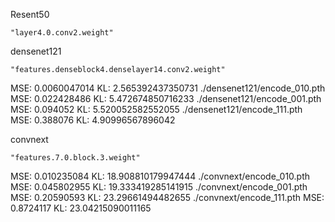 Resent50

```
"layer4.0.conv2.weight"
```





densenet121

```
"features.denseblock4.denselayer14.conv2.weight"
```

MSE:  0.0060047014
KL:  2.565392437350731
./densenet121/encode_010.pth
MSE:  0.022428486
KL:  5.472674850716233
./densenet121/encode_001.pth
MSE:  0.094052
KL:  5.520052582552055
./densenet121/encode_111.pth
MSE:  0.388076
KL:  4.90996567896042



convnext

```
"features.7.0.block.3.weight"
```

MSE:  0.010235084
KL:  18.908810179947444
./convnext/encode_010.pth
MSE:  0.045802955
KL:  19.333419285141915
./convnext/encode_001.pth
MSE:  0.20590593
KL:  23.29661494482655
./convnext/encode_111.pth
MSE:  0.8724117
KL:  23.04215090011165